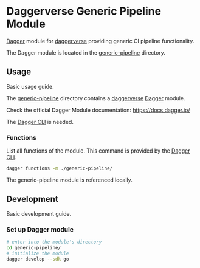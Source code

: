 # Daggerverse Generic Pipeline Module

[Dagger](https://dagger.io/) module for [daggerverse](https://daggerverse.dev/) providing generic CI pipeline functionality.

The Dagger module is located in the [generic-pipeline](./generic-pipeline/) directory.

## Usage

Basic usage guide.

The [generic-pipeline](./generic-pipeline/) directory contains a [daggerverse](https://daggerverse.dev/) [Dagger](https://dagger.io/) module.

Check the official Dagger Module documentation: https://docs.dagger.io/

The [Dagger CLI](https://docs.dagger.io/cli) is needed.

### Functions

List all functions of the module. This command is provided by the [Dagger CLI](https://docs.dagger.io/reference/cli/).

```bash
dagger functions -m ./generic-pipeline/
```

The generic-pipeline module is referenced locally.

## Development

Basic development guide.

### Set up Dagger module

```bash
# enter into the module's directory
cd generic-pipeline/
# initialize the module
dagger develop --sdk go
```
